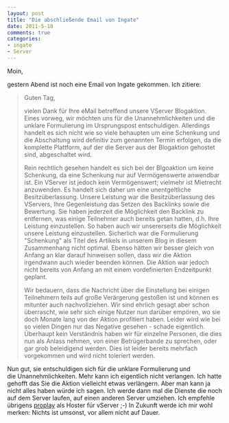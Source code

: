```yaml
--- 
layout: post
title: "Die abschließende Email von Ingate"
date: 2011-5-18
comments: true
categories: 
- ingate
- Server
---
```

Moin,

gestern Abend ist noch eine Email von Ingate gekommen. Ich zitiere:
<blockquote>Guten Tag,

vielen Dank für Ihre eMail betreffend unsere VServer Blogaktion. Eines vorweg, wir möchten uns für die Unannehmlichkeiten und die unklare Formulierung im Ursprungspost entschuldigen. Allerdings handelt es sich nicht wie so viele behaupten um eine Schenkung und die Abschaltung wird definitiv zum genannten Termin erfolgen, da die komplette Plattform, auf der die Server aus der Blogaktion gehostet sind, abgeschaltet wird.

Rein rechtlich gesehen handelt es sich bei der Blgoaktion um keine Schenkung, da eine Schenkung nur auf Vermögenswerte anwendbar ist. Ein VServer ist jedoch kein Vermögenswert; vielmehr ist Mietrecht anzuwenden. Es handelt sich daher um eine unentgeltliche Besitzüberlassung. Unsere Leistung war die Besitzüberlassung des VServers, Ihre Gegenleistung das Setzen des Backlinks sowie die Bewertung. Sie haben jederzeit die Möglichkeit den Backlink zu entfernen, was einige Teilnehmer auch bereits getan hatten, d.h. Ihre Leistung einzustellen. So haben auch wir unsererseits die Möglichkeit unsere Leistung einzustellen.
Sicherlich war die Formulierung "Schenkung" als Titel des Artikels in unserem Blog in diesem Zusammenhang nicht optimal. Ebenso hätten wir besser gleich von Anfang an klar darauf hinweisen sollen, dass wir die Aktion irgendwann auch wieder beenden können. Die Aktion war jedoch nicht bereits von Anfang an mit einem vordefinierten Endzeitpunkt geplant.

Wir bedauern, dass die Nachricht über die Einstellung bei einigen Teilnehmern teils auf große Verärgerung gestoßen ist und können es mitunter auch nachvollziehen. Wir sind ehrlich gesagt aber schon überrascht, wie sehr sich einige Nutzer nun darüber empören, wo sie doch Monate lang von der Aktion profitiert haben. Leider wird wie bei so vielen Dingen nur das Negative gesehen - schade eigentlich.
Überhaupt kein Verständnis haben wir für einzelne Personen, die dies nun als Anlass nehmen, von einer Betrügerbande zu sprechen, oder gar grob beleidigend werden. Dies ist leider bereits mehrfach vorgekommen und wird nicht toleriert werden.</blockquote>
Nun gut, sie entschuldigen sich für die unklare Formulierung und die Unannehmlichkeiten. Mehr kann ich eigentlich nicht verlangen. Ich hatte gehofft das Sie die Aktion vielleicht etwas verlängern. Aber man kann ja nicht alles haben würde ich sagen. Ich werde dann mal die Dienste die noch auf dem Server laufen, auf einen anderen Server umziehen. Ich empfehle übrigens <a href="http://proplay.biz/" target="_blank">proplay</a> als Hoster für vServer ;-) In Zukunft werde ich mir wohl merken: Nichts ist umsonst, vor allem nicht auf Dauer.
